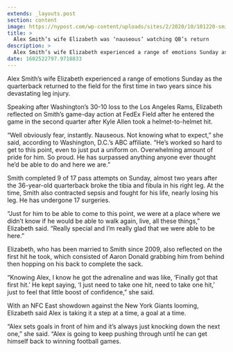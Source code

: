 ```yaml
--- 
extends: _layouts.post 
section: content 
image: https://nypost.com/wp-content/uploads/sites/2/2020/10/101220-smith-index.jpg?quality=90&strip=all&w=1200 
title: > 
  Alex Smith’s wife Elizabeth was ‘nauseous’ watching QB’s return 
description: > 
  Alex Smith’s wife Elizabeth experienced a range of emotions Sunday as the quarterback returned to the field for the first time in two years since his devastating leg injury.Speaking after Washington’s 30-10 loss to the Los Angeles Rams, Elizabeth reflected on Smith’s game-day action at FedEx Field after he entered the game in the second quarter after Kyle Allen took a helmet-to-helmet hit.With an NFC East showdown against the New York Giants looming, Elizabeth said Alex is taking it a step at a time, a goal at a time.“Alex sets goals in front of him and it’s always just knocking down the next one,” she said.“Alex is going to keep pushing through until he can get himself back to winning football games. 
date: 1602522797.9718833 
--- 
```

Alex Smith’s wife Elizabeth experienced a range of emotions Sunday as the quarterback returned to the field for the first time in two years since his devastating leg injury.

Speaking after Washington’s 30-10 loss to the Los Angeles Rams, Elizabeth reflected on Smith’s game-day action at FedEx Field after he entered the game in the second quarter after Kyle Allen took a helmet-to-helmet hit.

“Well obviously fear, instantly. Nauseous. Not knowing what to expect,” she said, according to Washington, D.C.’s ABC affiliate. “He’s worked so hard to get to this point, even to just put a uniform on. Overwhelming amount of pride for him. So proud. He has surpassed anything anyone ever thought he’d be able to do and here we are.”

Smith completed 9 of 17 pass attempts on Sunday, almost two years after the 36-year-old quarterback broke the tibia and fibula in his right leg. At the time, Smith also contracted sepsis and fought for his life, nearly losing his leg. He has undergone 17 surgeries.

“Just for him to be able to come to this point, we were at a place where we didn’t know if he would be able to walk again, live, all these things,” Elizabeth said. “Really special and I’m really glad that we were able to be here.”

Elizabeth, who has been married to Smith since 2009, also reflected on the first hit he took, which consisted of Aaron Donald grabbing him from behind then hopping on his back to complete the sack.

“Knowing Alex, I know he got the adrenaline and was like, ‘Finally got that first hit.’ He kept saying, ‘I just need to take one hit, need to take one hit,’ just to feel that little boost of confidence,” she said.

With an NFC East showdown against the New York Giants looming, Elizabeth said Alex is taking it a step at a time, a goal at a time.

“Alex sets goals in front of him and it’s always just knocking down the next one,” she said. “Alex is going to keep pushing through until he can get himself back to winning football games.